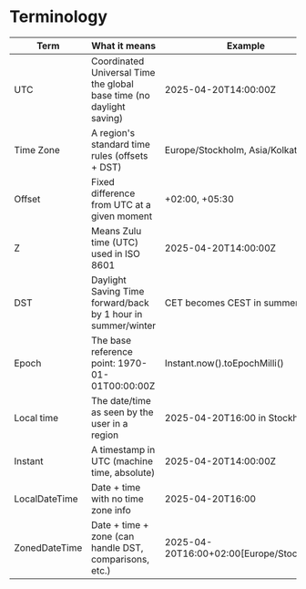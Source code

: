 # Terminology

| Term           | What it means                                                | Example                                   | 
|----------------|--------------------------------------------------------------|-------------------------------------------|
| UTC            | Coordinated Universal Time  the global base time (no daylight saving) | 2025-04-20T14:00:00Z                      |
| Time Zone      | A region's standard time rules (offsets + DST)| Europe/Stockholm, Asia/Kolkata            |
| Offset         | Fixed difference from UTC at a given moment| +02:00, +05:30                            |
| Z              | Means Zulu time (UTC)  used in ISO 8601| 2025-04-20T14:00:00Z                      |
| DST            | Daylight Saving Time  forward/back by 1 hour in summer/winter| CET becomes CEST in summer                |
| Epoch          | The base reference point: 1970-01-01T00:00:00Z| Instant.now().toEpochMilli()              |
| Local time     | The date/time as seen by the user in a region| 2025-04-20T16:00 in Stockholm             |
| Instant        | A timestamp in UTC (machine time, absolute)| 2025-04-20T14:00:00Z                      |
| LocalDateTime  | Date + time with no time zone info| 2025-04-20T16:00                          |
| ZonedDateTime  | Date + time + zone (can handle DST, comparisons, etc.)| 2025-04-20T16:00+02:00[Europe/Stockholm]  |
